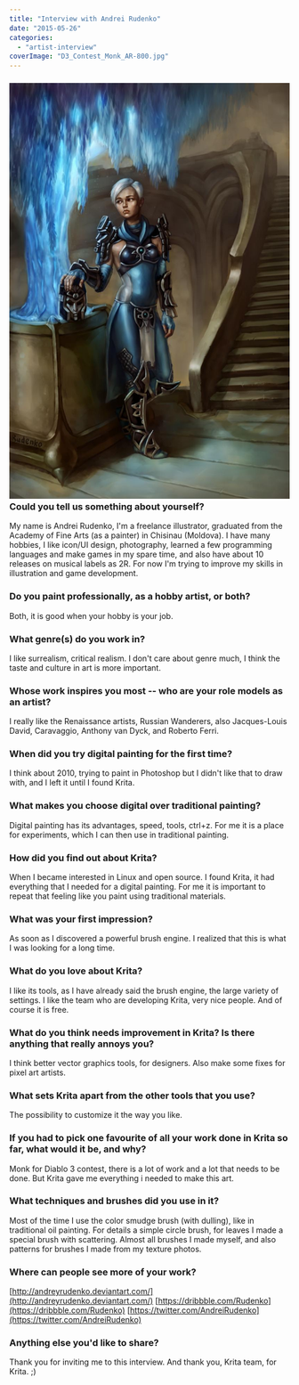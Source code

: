 ```yaml
---
title: "Interview with Andrei Rudenko"
date: "2015-05-26"
categories: 
  - "artist-interview"
coverImage: "D3_Contest_Monk_AR-800.jpg"
---
```


### [![D3_Contest_Monk_AR-800](images/D3_Contest_Monk_AR-800.jpg)](https://krita.org/wp-content/uploads/2015/05/D3_Contest_Monk_AR.jpg) Could you tell us something about yourself?

My name is Andrei Rudenko, I'm a freelance illustrator, graduated from the Academy of Fine Arts (as a painter) in Chisinau (Moldova). I have many hobbies, I like icon/UI design, photography, learned a few programming languages and make games in my spare time, and also have about 10 releases on musical labels as 2R. For now I'm trying to improve my skills in illustration and game development.

### Do you paint professionally, as a hobby artist, or both?

Both, it is good when your hobby is your job.

### What genre(s) do you work in?

I like surrealism, critical realism. I don't care about genre much, I think the taste and culture in art is more important.

### Whose work inspires you most -- who are your role models as an artist?

I really like the Renaissance artists, Russian Wanderers, also Jacques-Louis David, Caravaggio, Anthony van Dyck, and Roberto Ferri.

### When did you try digital painting for the first time?

I think about 2010, trying to paint in Photoshop but I didn't like that to draw with, and I left it until I found Krita.

### What makes you choose digital over traditional painting?

Digital painting has its advantages, speed, tools, ctrl+z. For me it is a place for experiments, which I can then use in traditional painting.­

### How did you find out about Krita?

When I became interested in Linux and open source. I found Krita, it had everything that I needed for a digital painting. For me it is important to repeat that feeling like you paint using traditional materials.

### What was your first impression?

As soon as I discovered a powerful brush engine. I realized that this is what I was looking for a long time.

### What do you love about Krita?

I like its tools, as I have already said the brush engine, the large variety of settings. I like the team who are developing Krita, very nice people. And of course it is free.

### What do you think needs improvement in Krita? Is there anything that really annoys you?

I think better vector graphics tools, for designers. Also make some fixes for pixel art artists.

### What sets Krita apart from the other tools that you use?

The possibility to customize it the way you like.

### If you had to pick one favourite of all your work done in Krita so far, what would it be, and why?

Monk for Diablo 3 contest, there is a lot of work and a lot that needs to be done. But Krita gave me everything i needed to make this art.

### What techniques and brushes did you use in it?

Most of the time I use the color smudge brush (with dulling), like in traditional oil painting. For details a simple circle brush, for leaves I made a special brush with scattering. Almost all brushes I made myself, and also patterns for brushes I made from my texture photos.

### Where can people see more of your work?

[http://andreyrudenko.deviantart.com/](http://andreyrudenko.deviantart.com/) [https://dribbble.com/Rudenko](https://dribbble.com/Rudenko) [https://twitter.com/AndreiRudenko](https://twitter.com/AndreiRudenko)

### Anything else you'd like to share?

Thank you for inviting me to this interview. And thank you, Krita team, for Krita. ;)
